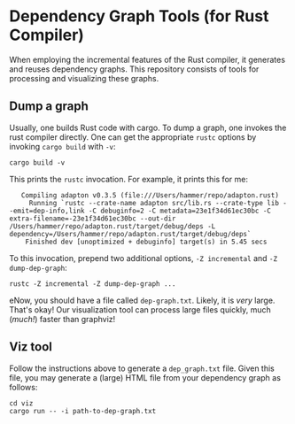 Dependency Graph Tools (for Rust Compiler)
===========================================

When employing the incremental features of the Rust compiler, it
generates and reuses dependency graphs.  This repository consists of
tools for processing and visualizing these graphs.

Dump a graph
-------------

Usually, one builds Rust code with cargo.  To dump a graph, one
invokes the rust compiler directly.  One can get the appropriate
`rustc` options by invoking `cargo build` with `-v`:

```
cargo build -v
```

This prints the `rustc` invocation.  For example, it prints this for
me:

```
   Compiling adapton v0.3.5 (file:///Users/hammer/repo/adapton.rust)
     Running `rustc --crate-name adapton src/lib.rs --crate-type lib --emit=dep-info,link -C debuginfo=2 -C metadata=23e1f34d61ec30bc -C extra-filename=-23e1f34d61ec30bc --out-dir /Users/hammer/repo/adapton.rust/target/debug/deps -L dependency=/Users/hammer/repo/adapton.rust/target/debug/deps`
    Finished dev [unoptimized + debuginfo] target(s) in 5.45 secs
```

To this invocation, prepend two additional options, `-Z incremental`
and `-Z dump-dep-graph`:

```
rustc -Z incremental -Z dump-dep-graph ...
```

eNow, you should have a file called `dep-graph.txt`.  Likely, it is
_very_ large.  That's okay!  Our visualization tool can process large
files quickly, much (_much!_) faster than graphviz!

Viz tool
----------

Follow the instructions above to generate a `dep_graph.txt` file.
Given this file, you may generate a (large) HTML file from your
dependency graph as follows:

```
cd viz
cargo run -- -i path-to-dep-graph.txt
```
